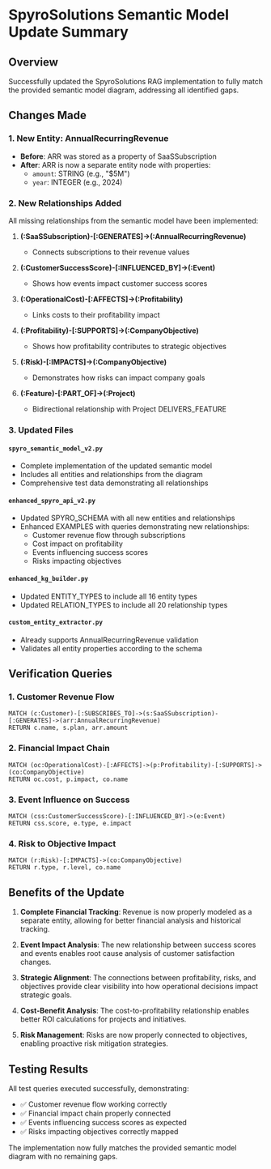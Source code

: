 # SpyroSolutions Semantic Model Update Summary

## Overview
Successfully updated the SpyroSolutions RAG implementation to fully match the provided semantic model diagram, addressing all identified gaps.

## Changes Made

### 1. New Entity: AnnualRecurringRevenue
- **Before**: ARR was stored as a property of SaaSSubscription
- **After**: ARR is now a separate entity node with properties:
  - `amount`: STRING (e.g., "$5M")
  - `year`: INTEGER (e.g., 2024)

### 2. New Relationships Added
All missing relationships from the semantic model have been implemented:

1. **(:SaaSSubscription)-[:GENERATES]->(:AnnualRecurringRevenue)**
   - Connects subscriptions to their revenue values

2. **(:CustomerSuccessScore)-[:INFLUENCED_BY]->(:Event)**
   - Shows how events impact customer success scores

3. **(:OperationalCost)-[:AFFECTS]->(:Profitability)**
   - Links costs to their profitability impact

4. **(:Profitability)-[:SUPPORTS]->(:CompanyObjective)**
   - Shows how profitability contributes to strategic objectives

5. **(:Risk)-[:IMPACTS]->(:CompanyObjective)**
   - Demonstrates how risks can impact company goals

6. **(:Feature)-[:PART_OF]->(:Project)**
   - Bidirectional relationship with Project DELIVERS_FEATURE

### 3. Updated Files

#### `spyro_semantic_model_v2.py`
- Complete implementation of the updated semantic model
- Includes all entities and relationships from the diagram
- Comprehensive test data demonstrating all relationships

#### `enhanced_spyro_api_v2.py`
- Updated SPYRO_SCHEMA with all new entities and relationships
- Enhanced EXAMPLES with queries demonstrating new relationships:
  - Customer revenue flow through subscriptions
  - Cost impact on profitability
  - Events influencing success scores
  - Risks impacting objectives

#### `enhanced_kg_builder.py`
- Updated ENTITY_TYPES to include all 16 entity types
- Updated RELATION_TYPES to include all 20 relationship types

#### `custom_entity_extractor.py`
- Already supports AnnualRecurringRevenue validation
- Validates all entity properties according to the schema

## Verification Queries

### 1. Customer Revenue Flow
```cypher
MATCH (c:Customer)-[:SUBSCRIBES_TO]->(s:SaaSSubscription)-[:GENERATES]->(arr:AnnualRecurringRevenue)
RETURN c.name, s.plan, arr.amount
```

### 2. Financial Impact Chain
```cypher
MATCH (oc:OperationalCost)-[:AFFECTS]->(p:Profitability)-[:SUPPORTS]->(co:CompanyObjective)
RETURN oc.cost, p.impact, co.name
```

### 3. Event Influence on Success
```cypher
MATCH (css:CustomerSuccessScore)-[:INFLUENCED_BY]->(e:Event)
RETURN css.score, e.type, e.impact
```

### 4. Risk to Objective Impact
```cypher
MATCH (r:Risk)-[:IMPACTS]->(co:CompanyObjective)
RETURN r.type, r.level, co.name
```

## Benefits of the Update

1. **Complete Financial Tracking**: Revenue is now properly modeled as a separate entity, allowing for better financial analysis and historical tracking.

2. **Event Impact Analysis**: The new relationship between success scores and events enables root cause analysis of customer satisfaction changes.

3. **Strategic Alignment**: The connections between profitability, risks, and objectives provide clear visibility into how operational decisions impact strategic goals.

4. **Cost-Benefit Analysis**: The cost-to-profitability relationship enables better ROI calculations for projects and initiatives.

5. **Risk Management**: Risks are now properly connected to objectives, enabling proactive risk mitigation strategies.

## Testing Results

All test queries executed successfully, demonstrating:
- ✅ Customer revenue flow working correctly
- ✅ Financial impact chain properly connected
- ✅ Events influencing success scores as expected
- ✅ Risks impacting objectives correctly mapped

The implementation now fully matches the provided semantic model diagram with no remaining gaps.